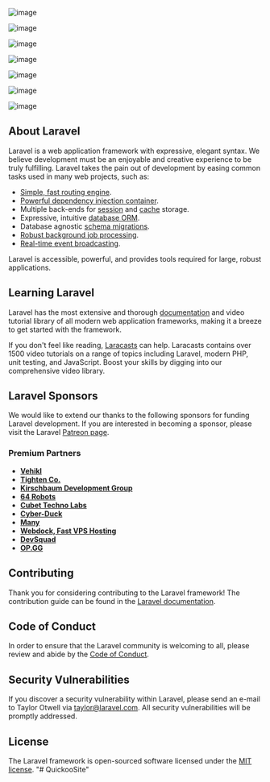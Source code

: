 

![image](https://user-images.githubusercontent.com/31325358/169595712-3a5f3689-9226-459f-be38-86b1fe101222.png)

![image](https://user-images.githubusercontent.com/31325358/169595575-82359e6c-0f90-4f3c-9006-60c3b798beb4.png)

![image](https://user-images.githubusercontent.com/31325358/169595610-2c90f64c-d4b2-46da-a3cc-2eb4b2e468cf.png)

![image](https://user-images.githubusercontent.com/31325358/169595640-8f398169-dbf0-49ba-8a2b-5757a35ea4e3.png)

![image](https://user-images.githubusercontent.com/31325358/169595658-b27b090a-d89e-457f-8df0-4e2611b90896.png)

![image](https://user-images.githubusercontent.com/31325358/169595674-17ea3bae-0d81-4350-8a84-cd41db7164d2.png)

![image](https://user-images.githubusercontent.com/31325358/169595686-b53ffccc-d4f9-4128-924d-cdca6e0fc61f.png)




## About Laravel

Laravel is a web application framework with expressive, elegant syntax. We believe development must be an enjoyable and creative experience to be truly fulfilling. Laravel takes the pain out of development by easing common tasks used in many web projects, such as:

- [Simple, fast routing engine](https://laravel.com/docs/routing).
- [Powerful dependency injection container](https://laravel.com/docs/container).
- Multiple back-ends for [session](https://laravel.com/docs/session) and [cache](https://laravel.com/docs/cache) storage.
- Expressive, intuitive [database ORM](https://laravel.com/docs/eloquent).
- Database agnostic [schema migrations](https://laravel.com/docs/migrations).
- [Robust background job processing](https://laravel.com/docs/queues).
- [Real-time event broadcasting](https://laravel.com/docs/broadcasting).

Laravel is accessible, powerful, and provides tools required for large, robust applications.

## Learning Laravel

Laravel has the most extensive and thorough [documentation](https://laravel.com/docs) and video tutorial library of all modern web application frameworks, making it a breeze to get started with the framework.

If you don't feel like reading, [Laracasts](https://laracasts.com) can help. Laracasts contains over 1500 video tutorials on a range of topics including Laravel, modern PHP, unit testing, and JavaScript. Boost your skills by digging into our comprehensive video library.

## Laravel Sponsors

We would like to extend our thanks to the following sponsors for funding Laravel development. If you are interested in becoming a sponsor, please visit the Laravel [Patreon page](https://patreon.com/taylorotwell).

### Premium Partners

- **[Vehikl](https://vehikl.com/)**
- **[Tighten Co.](https://tighten.co)**
- **[Kirschbaum Development Group](https://kirschbaumdevelopment.com)**
- **[64 Robots](https://64robots.com)**
- **[Cubet Techno Labs](https://cubettech.com)**
- **[Cyber-Duck](https://cyber-duck.co.uk)**
- **[Many](https://www.many.co.uk)**
- **[Webdock, Fast VPS Hosting](https://www.webdock.io/en)**
- **[DevSquad](https://devsquad.com)**
- **[OP.GG](https://op.gg)**

## Contributing

Thank you for considering contributing to the Laravel framework! The contribution guide can be found in the [Laravel documentation](https://laravel.com/docs/contributions).

## Code of Conduct

In order to ensure that the Laravel community is welcoming to all, please review and abide by the [Code of Conduct](https://laravel.com/docs/contributions#code-of-conduct).

## Security Vulnerabilities

If you discover a security vulnerability within Laravel, please send an e-mail to Taylor Otwell via [taylor@laravel.com](mailto:taylor@laravel.com). All security vulnerabilities will be promptly addressed.

## License

The Laravel framework is open-sourced software licensed under the [MIT license](https://opensource.org/licenses/MIT).
"# QuickooSite" 
